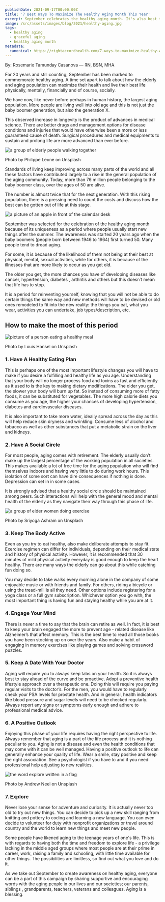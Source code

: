 ```yaml
---
publishDate: 2021-09-17T00:00:00Z
title: '7 Best Ways To Maximize The Healthy Aging Month This Year'
excerpt: September celebrates the healthy aging month. It's also best time to learn about the 7 ways aging population can maximize their health and live their best life.
image: /src/assets/images/blog/2021/healthy-aging.jpg   
tags:
  - healthy aging
  - graceful aging
  - healthy aging month
metadata:
  canonical: https://rightaccordhealth.com/7-ways-to-maximize-healthy-aging
---
```



By: Rosemarie Tamunday Casanova — RN, BSN, MHA


For 20 years and still counting, September has been marked to commemorate healthy aging. A time set apart to talk about how the elderly and aging population can maximize their health and live their best life physically, mentally, financially and of course, socially.

We have now, like never before perhaps in human history, the largest aging population. More people are living well into old age and this is not just the baby boomer generation, but also the generation X.

This observed increase in longevity is the product of advances in medical science. There are better drugs and management options for disease conditions and injuries that would have otherwise been a more or less guaranteed cause of death. Surgical procedures and medical equipments to sustain and prolong life are more advanced than ever before.

![a group of elderly people walking together](/src/assets/images/blog/2021/philippe-leone-Y5VBtBgswLQ-unsplash.jpg)

Photo by Philippe Leone on Unsplash

Standards of living keep improving across many parts of the world and all these factors have contributed largely to a rise in the general population of the aging community. Today, more than 76 million people belonging to the baby boomer class, over the ages of 50 are alive.

The number is almost twice that for the next generation. With this rising population, there is a pressing need to count the costs and discuss how the best can be gotten out of life at this stage.

![a picture of an apple in front of the calendar desk](/src/assets/images/blog/2021/manasvita-s-9q5vptiE2TY-unsplash-copy.jpg)

September was selected for the celebration of the healthy aging month because of its uniqueness as a period where people usually start new things after the summer. The awareness was started 20 years ago when the baby boomers (people born between 1946 to 1964) first turned 50. Many people tend to dread aging.

For some, it is because of the likelihood of them not being at their best at physical, mental, sexual activities, while for others, it is because of the illnesses that are more likely to occur as you get old.

The older you get, the more chances you have of developing diseases like cancer, hypertension, diabetes , arthritis and others but this doesn’t mean that life has to stop.

It is a period for reinventing yourself, knowing that you will not be able to do certain things the same way and new methods will have to be devised or old ones remodeled to fit into the new reality: the things you eat, what you wear, activities you can undertake, job types/description, etc.

How to make the most of this period
-----------------------------------

![picture of a person eating a healthy meal](/src/assets/images/blog/2021/louis-hansel--9CjvlbUGhY-unsplash.jpg)

Photo by Louis Hansel on Unsplash

### 1\. Have A Healthy Eating Plan

This is perhaps one of the most important lifestyle changes you will have to make if you desire a fulfilling and healthy life as you age. Understanding that your body will no longer process food and toxins as fast and efficiently as it used to is the key to making dietary modifications. The older you get, the slower your body will burn up fat. So instead of consuming more of fatty foods, it can be substituted for vegetables. The more high calorie diets you consume as you age, the higher your chances of developing hypertension, diabetes and cardiovascular diseases.

It is also important to take more water, ideally spread across the day as this will help reduce skin dryness and wrinkling. Consume less of alcohol and tobacco as well as other substances that put a metabolic strain on the liver and kidneys.

### 2\. Have A Social Circle

For most people, aging comes with retirement. The elderly usually don’t make up the largest percentage of the working population in all societies. This makes available a lot of free time for the aging population who will find themselves indoors and having very little to do during work hours. This isolation of some sort can have dire consequences if nothing is done. Depression can set in in some cases.

It is strongly advised that a healthy social circle should be maintained among peers. Such interactions will help with the general mood and mental health of the elderly as they navigate their way through this phase of life.

![a group of elder women doing exercise](/src/assets/images/blog/2021/sriyoga-ashram-QgCl-pNkfPc-unsplash.jpg)

Photo by Sriyoga Ashram on Unsplash

### 3\. Keep The Body Active

Even as you try to eat healthy, also make deliberate attempts to stay fit. Exercise regimen can differ for individuals, depending on their medical state and history of physical activity. However, it is recommended that 30 minutes of mild physical activity everyday is good enough to keep the heart healthy. There are many ways the elderly can go about this while catching fun doing so.

You may decide to take walks every morning alone in the company of some enjoyable music or with friends and family. For others, riding a bicycle or using the tread-mill is all they need. Other options include registering for a yoga class or a full gym subscription. Whichever option you go with, the most important thing is having fun and staying healthy while you are at it.

### 4\. Engage Your Mind

There is never a time to say that the brain can retire as well. In fact, it is best to keep your brain engaged the more to prevent age - related disease like Alzheimer’s that affect memory. This is the best time to read all those books you have been stocking up on over the years. Also make a habit of engaging in memory exercises like playing games and solving crossword puzzles.

### 5\. Keep A Date With Your Doctor

Aging will require you to always keep tabs on your health. So it is always best to stay ahead of the curve and be proactive. Adopt a preventive health lifestyle approach over a therapeutic one. Doing this will require you paying regular visits to the doctor’s. For the men, you would have to regularly check your PSA levels for prostate health. And in general, health indicators like blood pressure and sugar levels will need to be checked regularly. Always report any signs or symptoms early enough and adhere to professional medical advice.

### 6\. A Positive Outlook

Enjoying this phase of your life requires having the right perspective to life. Always remember that aging is a part of the life process and it is nothing peculiar to you. Aging is not a disease and even the health conditions that may come with it can be well managed. Having a positive outlook to life can generally enhance your quality of life. Wear a smile, stay positive and keep the right association. See a psychologist if you have to and if you need professional help adjusting to new realities.

![the word explore written in a flag](/src/assets/images/blog/2021/andrew-neel-z55CR_d0ayg-unsplash.jpg)

Photo by Andrew Neel on Unsplash

### 7\. Explore

Never lose your sense for adventure and curiosity. It is actually never too old to try out new things. You can decide to pick up a new skill ranging from knitting and pottery to coding and learning a new language. You can even decide to volunteer for duty with nonprofit organizations or travel around country and the world to learn new things and meet new people.

Some people have likened aging to the teenage years of one's life. This is with regards to having both the time and freedom to explore life - a privilege lacking in the middle aged groups where most people are at their prime in career, work, raising a family and schooling, with little time available for other things. The possibilities are limitless, so find out what you love and do it.

As we take out September to create awareness on healthy aging, everyone can be a part of this campaign by sharing supportive and encouraging words with the aging people in our lives and our societies; our parents, siblings , grandparents, teachers, veterans and colleagues. Aging is a blessing.